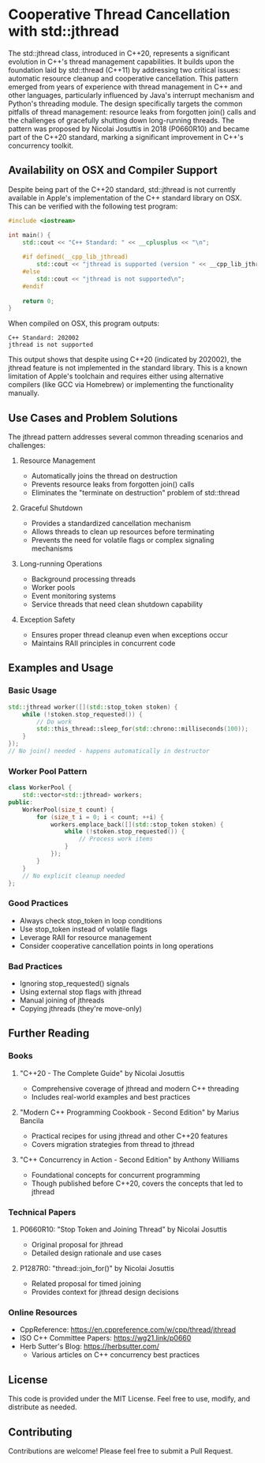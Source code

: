 # Cooperative Thread Cancellation with std::jthread

The std::jthread class, introduced in C++20, represents a significant evolution in C++'s thread management capabilities.
It builds upon the foundation laid by std::thread (C++11) by addressing two critical issues: automatic resource cleanup
and cooperative cancellation. This pattern emerged from years of experience with thread management in C++ and other
languages, particularly influenced by Java's interrupt mechanism and Python's threading module. The design specifically
targets the common pitfalls of thread management: resource leaks from forgotten join() calls and the challenges of gracefully
shutting down long-running threads. The pattern was proposed by Nicolai Josuttis in 2018 (P0660R10) and became part of the
C++20 standard, marking a significant improvement in C++'s concurrency toolkit.

## Availability on OSX and Compiler Support

Despite being part of the C++20 standard, std::jthread is not currently available in Apple's implementation of the C++
standard library on OSX. This can be verified with the following test program:

```cpp
#include <iostream>

int main() {
    std::cout << "C++ Standard: " << __cplusplus << "\n";
    
    #if defined(__cpp_lib_jthread)
        std::cout << "jthread is supported (version " << __cpp_lib_jthread << ")\n";
    #else
        std::cout << "jthread is not supported\n";
    #endif
    
    return 0;
}
```

When compiled on OSX, this program outputs:
```
C++ Standard: 202002
jthread is not supported
```

This output shows that despite using C++20 (indicated by 202002), the jthread feature is not implemented in the standard
library. This is a known limitation of Apple's toolchain and requires either using alternative compilers (like GCC via Homebrew)
or implementing the functionality manually.

## Use Cases and Problem Solutions

The jthread pattern addresses several common threading scenarios and challenges:

1. Resource Management
    - Automatically joins the thread on destruction
    - Prevents resource leaks from forgotten join() calls
    - Eliminates the "terminate on destruction" problem of std::thread

2. Graceful Shutdown
    - Provides a standardized cancellation mechanism
    - Allows threads to clean up resources before terminating
    - Prevents the need for volatile flags or complex signaling mechanisms

3. Long-running Operations
    - Background processing threads
    - Worker pools
    - Event monitoring systems
    - Service threads that need clean shutdown capability

4. Exception Safety
    - Ensures proper thread cleanup even when exceptions occur
    - Maintains RAII principles in concurrent code

## Examples and Usage

### Basic Usage
```cpp
std::jthread worker([](std::stop_token stoken) {
    while (!stoken.stop_requested()) {
        // Do work
        std::this_thread::sleep_for(std::chrono::milliseconds(100));
    }
});
// No join() needed - happens automatically in destructor
```

### Worker Pool Pattern
```cpp
class WorkerPool {
    std::vector<std::jthread> workers;
public:
    WorkerPool(size_t count) {
        for (size_t i = 0; i < count; ++i) {
            workers.emplace_back([](std::stop_token stoken) {
                while (!stoken.stop_requested()) {
                    // Process work items
                }
            });
        }
    }
    // No explicit cleanup needed
};
```

### Good Practices
- Always check stop_token in loop conditions
- Use stop_token instead of volatile flags
- Leverage RAII for resource management
- Consider cooperative cancellation points in long operations

### Bad Practices
- Ignoring stop_requested() signals
- Using external stop flags with jthread
- Manual joining of jthreads
- Copying jthreads (they're move-only)

## Further Reading

### Books
1. "C++20 - The Complete Guide" by Nicolai Josuttis
    - Comprehensive coverage of jthread and modern C++ threading
    - Includes real-world examples and best practices

2. "Modern C++ Programming Cookbook - Second Edition" by Marius Bancila
    - Practical recipes for using jthread and other C++20 features
    - Covers migration strategies from thread to jthread

3. "C++ Concurrency in Action - Second Edition" by Anthony Williams
    - Foundational concepts for concurrent programming
    - Though published before C++20, covers the concepts that led to jthread

### Technical Papers
1. P0660R10: "Stop Token and Joining Thread" by Nicolai Josuttis
    - Original proposal for jthread
    - Detailed design rationale and use cases

2. P1287R0: "thread::join_for()" by Nicolai Josuttis
    - Related proposal for timed joining
    - Provides context for jthread design decisions

### Online Resources
- CppReference: https://en.cppreference.com/w/cpp/thread/jthread
- ISO C++ Committee Papers: https://wg21.link/p0660
- Herb Sutter's Blog: https://herbsutter.com/
    - Various articles on C++ concurrency best practices

## License

This code is provided under the MIT License. Feel free to use, modify, and distribute as needed.

## Contributing

Contributions are welcome! Please feel free to submit a Pull Request.
